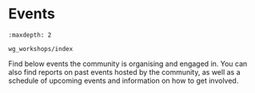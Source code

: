 # Events

```{toctree}
:maxdepth: 2

wg_workshops/index
```

Find below events the community is organising and engaged in. You can also find reports on past events hosted by the community, as well as a schedule of upcoming events and information on how to get involved.
